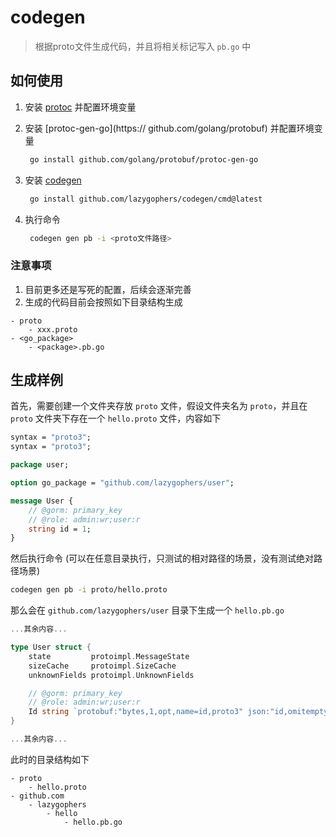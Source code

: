 # codegen

> 根据proto文件生成代码，并且将相关标记写入 `pb.go` 中

## 如何使用

1. 安装 [protoc](https://github.com/protocolbuffers/protobuf/releases) 并配置环境变量
2. 安装 [protoc-gen-go](https:// github.com/golang/protobuf) 并配置环境变量
   ```bash
	go install github.com/golang/protobuf/protoc-gen-go
   ```
3. 安装 [codegen](https://github.com/lazygophers/codegen)
   ```bash
	go install github.com/lazygophers/codegen/cmd@latest
	```

4. 执行命令
   ```bash
	codegen gen pb -i <proto文件路径>
   ```

### 注意事项

1. 目前更多还是写死的配置，后续会逐渐完善
2. 生成的代码目前会按照如下目录结构生成
```
- proto
	- xxx.proto
- <go_package>
	- <package>.pb.go
```


## 生成样例

首先，需要创建一个文件夹存放 `proto` 文件，假设文件夹名为 `proto`，并且在 `proto` 文件夹下存在一个 `hello.proto` 文件，内容如下

```proto
syntax = "proto3";
syntax = "proto3";

package user;

option go_package = "github.com/lazygophers/user";

message User {
	// @gorm: primary_key
	// @role: admin:wr;user:r
	string id = 1;
}
```

然后执行命令 (可以在任意目录执行，只测试的相对路径的场景，没有测试绝对路径场景)

```bash
codegen gen pb -i proto/hello.proto
```

那么会在 `github.com/lazygophers/user` 目录下生成一个 `hello.pb.go`

```go
...其余内容...

type User struct {
	state         protoimpl.MessageState
	sizeCache     protoimpl.SizeCache
	unknownFields protoimpl.UnknownFields

	// @gorm: primary_key
	// @role: admin:wr;user:r
	Id string `protobuf:"bytes,1,opt,name=id,proto3" json:"id,omitempty" gorm:"primary_key" role:"admin:wr;user:r"`
}

...其余内容...
```

此时的目录结构如下

```
- proto
	- hello.proto
- github.com
	- lazygophers
		- hello
			- hello.pb.go
```
